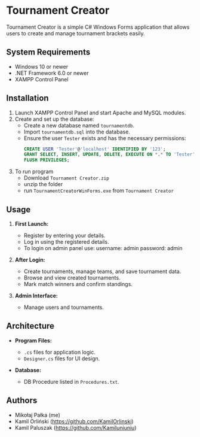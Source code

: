 # Tournament Creator

Tournament Creator is a simple C# Windows Forms application that allows users to create and manage tournament brackets easily.

## System Requirements

- Windows 10 or newer
- .NET Framework 6.0 or newer
- XAMPP Control Panel

## Installation

1. Launch XAMPP Control Panel and start Apache and MySQL modules.
2. Create and set up the database:
   - Create a new database named `tournamentdb`.
   - Import `tournamentdb.sql` into the database.
   - Ensure the user `Tester` exists and has the necessary permissions:
     ```sql
     CREATE USER 'Tester'@'localhost' IDENTIFIED BY '123';
     GRANT SELECT, INSERT, UPDATE, DELETE, EXECUTE ON *.* TO 'Tester'@'localhost';
     FLUSH PRIVILEGES;
     ```
3. To run program
   - Download `Tournament Creator.zip`
   - unzip the folder
   - run `TournamentCreatorWinForms.exe` from `Tournament Creator`
     
## Usage

1. **First Launch:**
   - Register by entering your details.
   - Log in using the registered details.
   - To login on admin panel use:
       username: admin
       password: admin

2. **After Login:**
   - Create tournaments, manage teams, and save tournament data.
   - Browse and view created tournaments.
   - Mark match winners and confirm standings.

3. **Admin Interface:**
   - Manage users and tournaments.

## Architecture

- **Program Files:**
  - `.cs` files for application logic.
  - `Designer.cs` files for UI design.

- **Database:**
  - DB Procedure listed in `Procedures.txt`.
 
## Authors
- Mikołaj Pałka (me)
- Kamil Orliński (https://github.com/KamilOrlinski)
- Kamil Paluszak (https://github.com/Kamiluniuniu)


